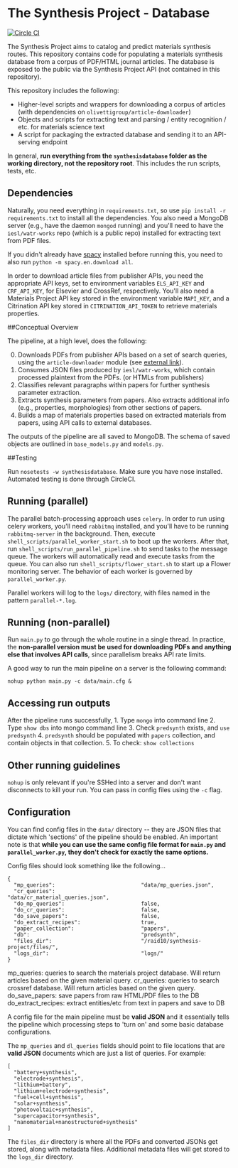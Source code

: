 # The Synthesis Project - Database
[![Circle CI](https://circleci.com/gh/olivettigroup/synthesis-database.svg?style=svg&circle-token=41d87bb0a81be3272ce430ac315245372463b707)](https://circleci.com/gh/olivettigroup/synthesis-database)

The Synthesis Project aims to catalog and predict materials synthesis routes. This repository contains code for populating a materials synthesis database from a corpus of PDF/HTML journal articles. The database is exposed to the public via the Synthesis Project API (not contained in this repository).

This repository includes the following:

+ Higher-level scripts and wrappers for downloading a corpus of articles (with dependencies on `olivettigroup/article-downloader`)
+ Objects and scripts for extracting text and parsing / entity recognition / etc. for materials science text
+ A script for packaging the extracted database and sending it to an API-serving endpoint

In general, **run everything from the `synthesisdatabase` folder as the working directory, not the repository root**. This includes the run scripts, tests, etc.

## Dependencies
Naturally, you need everything in `requirements.txt`, so use `pip install -r requirements.txt` to install all the dependencies. You also need a MongoDB server (e.g., have the daemon `mongod` running) and you'll need to have the `iesl/watr-works` repo (which is a public repo) installed for extracting text from PDF files.

If you didn't already have [spacy](https://spacy.io/docs) installed before running this, you need to also run `python -m spacy.en.download all`.

In order to download article files from publisher APIs, you need the appropriate API keys, set to environment variables `ELS_API_KEY` and `CRF_API_KEY`, for Elsevier and CrossRef, respectively. You'll also need a Materials Project API key stored in the environment variable `MAPI_KEY`, and a Citrination API key stored in `CITRINATION_API_TOKEN` to retrieve materials properties.

##Conceptual Overview

The pipeline, at a high level, does the following:

0. Downloads PDFs from publisher APIs based on a set of search queries, using the `article-downloader` module (see [external link](https://www.github.com/olivettigroup/article-downloader)).
0. Consumes JSON files produced by `iesl/watr-works`, which contain processed plaintext from the PDFs. (or HTMLs from publishers)
0. Classifies relevant paragraphs within papers for further synthesis parameter extraction.
0. Extracts synthesis parameters from papers. Also extracts additional info (e.g., properties, morphologies) from other sections of papers.
0. Builds a map of materials properties based on extracted materials from papers, using API calls to external databases.

The outputs of the pipeline are all saved to MongoDB. The schema of saved objects are outlined in `base_models.py` and `models.py`.

##Testing

Run `nosetests -w synthesisdatabase`. Make sure you have nose installed. Automated testing is done through CircleCI.

## Running (parallel)

The parallel batch-processing approach uses `celery`. In order to run using celery workers, you'll need `rabbitmq` installed, and you'll have to be running `rabbitmq-server` in the background. Then, execute `shell_scripts/parallel_worker_start.sh` to boot up the workers. After that, run `shell_scripts/run_parallel_pipeline.sh` to send tasks to the message queue. The workers will automatically read and execute tasks from the queue. You can also run `shell_scripts/flower_start.sh` to start up a Flower monitoring server. The behavior of each worker is governed by `parallel_worker.py`.

Parallel workers will log to the `logs/` directory, with files named in the pattern `parallel-*.log`.

## Running (non-parallel)

Run `main.py` to go through the whole routine in a single thread. In practice, the **non-parallel version must be used for downloading PDFs and anything else that involves API calls**, since parallelism breaks API rate limits.

A good way to run the main pipeline on a server is the following command:

    nohup python main.py -c data/main.cfg &

## Accessing run outputs

After the pipeline runs successfully,
    1. Type `mongo` into command line
    2. Type `show dbs` into mongo command line
    3. Check `predsynth` exists, and `use predsynth`
    4. `predsynth` should be populated with `papers` collection, and contain objects in that collection.
    5. To check: `show collections`

## Other running guidelines

`nohup` is only relevant if you're SSHed into a server and don't want disconnects to kill your run. You can pass in config files using the `-c` flag.

## Configuration

You can find config files in the `data/` directory -- they are JSON files that dictate which 'sections' of the pipeline should be enabled. An important note is that **while you can use the same config file format for `main.py` and `parallel_worker.py`, they don't check for exactly the same options.**

Config files should look something like the following...

    {
      "mp_queries":                           "data/mp_queries.json",
      "cr_queries":                           "data/cr_material_queries.json",
      "do_mp_queries":                        false,
      "do_cr_queries":                        false,
      "do_save_papers":                       false,
      "do_extract_recipes":                   true,
      "paper_collection":                     "papers",
      "db":                                   "predsynth",
      "files_dir":                            "/raid10/synthesis-project/files/",
      "logs_dir":                             "logs/"
    }


mp_queries: queries to search the materials project database. Will return articles based on the given material query.
cr_queries: queries to search crossref database. Will return articles based on the given query.
do_save_papers: save papers from raw HTML/PDF files to the DB
do_extract_recipes: extract entities/etc from text in papers and save to DB

A config file for the main pipeline must be __valid JSON__ and it essentially tells the pipeline which processing steps to 'turn on' and some basic database configurations.

The `mp_queries` and `dl_queries` fields should point to file locations that are __valid JSON__ documents which are just a list of queries. For example:

    [
      "battery+synthesis",
      "electrode+synthesis",
      "lithium+battery",
      "lithium+electrode+synthesis",
      "fuel+cell+synthesis",
      "solar+synthesis",
      "photovoltaic+synthesis",
      "supercapacitor+synthesis",
      "nanomaterial+nanostructured+synthesis"
    ]

The `files_dir` directory is where all the PDFs and converted JSONs get stored, along with metadata files. Additional metadata files will get stored to the `logs_dir` directory.
